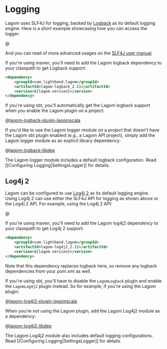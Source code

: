 # Logging

Lagom uses SLF4J for logging, backed by [Logback](https://logback.qos.ch/) as its default logging engine. Here is a short example showcasing how you can access the logger:

@[](code/docs/scaladsl/logging/LoggingExample.scala)

And you can read of more advanced usages on the [SLF4J user manual](https://www.slf4j.org/manual.html).

If you're using maven, you'll need to add the Lagom logback dependency to your classpath to get Logback support:

```xml
<dependency>
    <groupId>com.lightbend.lagom</groupId>
    <artifactId>lagom-logback_2.11</artifactId>
    <version>${lagom.version}</version>
</dependency>
```

If you're using sbt, you'll automatically get the Lagom logback support when you enable the Lagom plugin on a project:

@[lagom-logback-plugin-lagomscala](code/build-log-lang.sbt)

If you'd like to use the Lagom logger module on a project that doesn't have the Lagom sbt plugin enabled (e.g., a Lagom API project), simply add the Lagom logger module as an explicit library dependency:

@[lagom-logback-libdep](code/build-log.sbt)

The Lagom logger module includes a default logback configuration. Read [[Configuring Logging|SettingsLogger]] for details.

## Log4j 2

Lagom can be configured to use [Log4j 2](https://logging.apache.org/log4j/2.x/) as its default logging engine. Using Log4j 2 can use either the SLF4J API for logging as shown above or the Log4j 2 API. For example, using the Log4j 2 API:

@[](code/docs/scaladsl/logging/Log4j2Example.scala)

If you're using maven, you'll need to add the Lagom log4j2 dependency to your classpath to get Log4j 2 support:

```xml
<dependency>
    <groupId>com.lightbend.lagom</groupId>
    <artifactId>lagom-log4j2_2.11</artifactId>
    <version>${lagom.version}</version>
</dependency>
```

Note that this dependency replaces logback here, so remove any logback dependencies from your pom.xml as well.

If you're using sbt, you'll have to disable the `LagomLogback` plugin and enable the `LagomLog4j2` plugin instead. So for example, if you're using the Lagom plugin:

@[lagom-log4j2-plugin-lagomscala](code/build-log-lang.sbt)

When you're not using the Lagom plugin, add the Lagom Log4j2 module as a dependency:

@[lagom-log4j2-libdep](code/build-log.sbt)

The Lagom Log4j2 module also includes default logging configurations. Read [[Configuring Logging|SettingsLogger]] for details.

